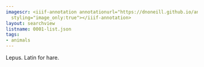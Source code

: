 ```yaml
---
imagescr: <iiif-annotation annotationurl="https://dnoneill.github.io/annotate/annotations/0001-12.json"
  styling="image_only:true"></iiif-annotation>
layout: searchview
listname: 0001-list.json
tags:
- animals
---
```

Lepus. Latin for hare.